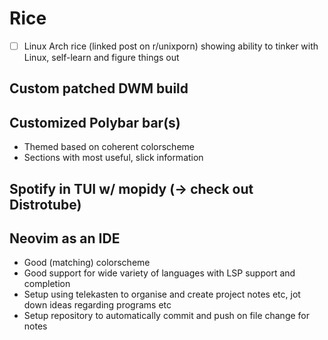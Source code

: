 # Rice

- [ ] Linux Arch rice (linked post on r/unixporn) showing ability to tinker with Linux, self-learn and figure things out

## Custom patched DWM build

## Customized Polybar bar(s)
- Themed based on coherent colorscheme
- Sections with most useful, slick information

## Spotify in TUI w/ mopidy (-> check out Distrotube)

## Neovim as an IDE
- Good (matching) colorscheme
- Good support for wide variety of languages with LSP support and completion
- Setup using telekasten to organise and create project notes etc, jot down ideas regarding programs etc 
- Setup repository to automatically commit and push on file change for notes
